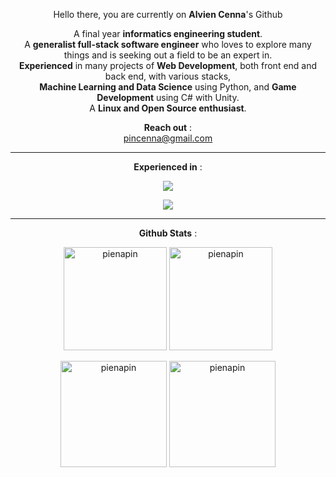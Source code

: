 <p align="center">Hello there, you are currently on <strong>Alvien Cenna</strong>'s Github</p>

<p align="center">
  A final year <strong>informatics engineering student</strong>.<br>
  A <strong>generalist full-stack software engineer</strong> who loves to explore many things and is seeking out a field to be an expert in.<br>
  <strong>Experienced</strong> in many projects of <strong>Web Development</strong>, both front end and back end, with various stacks, <br>
  <strong>Machine Learning and Data Science</strong> using Python, and <strong>Game Development</strong> using C# with Unity.<br>
  A <strong>Linux and Open Source enthusiast</strong>.
</p>

<p align="center">
  <strong>Reach out</strong> :<br>
  <a href="mailto:pincenna@gmail.com">pincenna@gmail.com</a>
</p>
<hr>

<p align="center"><strong>Experienced in</strong> :</p>
<p align="center">
  <a href="">
    <img src="https://skillicons.dev/icons?i=html,css,bootstrap,tailwind,js,nodejs,vue,express,prisma,php,laravel,mysql,postgresql,py,django,flask,selenium,r,java,go,cpp,cs,unity,linux,docker,git,github,arduino&perline=14" />
  </a>
</p>

<p align="center">
  <a href="">
    <img src="https://skillicons.dev/icons?i=neovim,vscode,ai,ps,figma,pr,postman" />
  </a>
</p>
<hr>

<p align="center"><strong>Github Stats</strong> :</p>
<p align="center">
  <img height="165em" src="https://github-readme-streak-stats.herokuapp.com/?user=pienapin&" alt="pienapin" />
  <img height="165em" src="http://github-profile-summary-cards.vercel.app/api/cards/repos-per-language?username=pienapin&theme=default&exclude=SCSS" alt="pienapin" />
</p>

<p align="center">
  <img height="170em" src="https://github-readme-stats.vercel.app/api?username=pienapin&show_icons=true&locale=en" alt="pienapin" />
  <img height="170em" src="http://github-profile-summary-cards.vercel.app/api/cards/most-commit-language?username=pienapin&theme=default&exclude=SCSS" alt="pienapin" />
</p>
